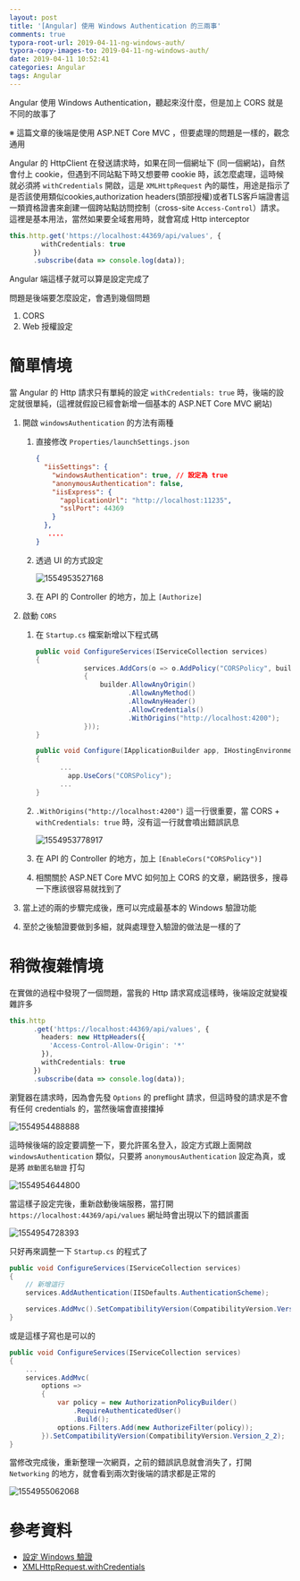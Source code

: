 ```yaml
---
layout: post
title: '[Angular] 使用 Windows Authentication 的三兩事'
comments: true
typora-root-url: 2019-04-11-ng-windows-auth/
typora-copy-images-to: 2019-04-11-ng-windows-auth/
date: 2019-04-11 10:52:41
categories: Angular
tags: Angular
---
```


Angular 使用 Windows Authentication，聽起來沒什麼，但是加上 CORS 就是不同的故事了

※ 這篇文章的後端是使用 ASP.NET Core MVC ，但要處理的問題是一樣的，觀念通用

<!-- more -->

Angular 的 HttpClient 在發送請求時，如果在同一個網址下 (同一個網站)，自然會付上 cookie，但遇到不同站點下時又想要帶 cookie 時，該怎麼處理，這時候就必須將 `withCredentials` 開啟，這是 `XMLHttpRequest` 內的屬性，用途是指示了是否該使用類似cookies,authorization headers(頭部授權)或者TLS客戶端證書這一類資格證書來創建一個跨站點訪問控制（cross-site `Access-Control`）請求。這裡是基本用法，當然如果要全域套用時，就會寫成 Http interceptor

```typescript
this.http.get('https://localhost:44369/api/values', {
        withCredentials: true
      })
      .subscribe(data => console.log(data));
```

Angular 端這樣子就可以算是設定完成了

問題是後端要怎麼設定，會遇到幾個問題

1. CORS
2. Web 授權設定

# 簡單情境

當 Angular  的 Http 請求只有單純的設定 `withCredentials: true` 時，後端的設定就很單純，(這裡就假設已經會新增一個基本的 ASP.NET Core MVC 網站)

1. 開啟 `windowsAuthentication` 的方法有兩種

   1. 直接修改 `Properties/launchSettings.json`

      ```json
      {
        "iisSettings": {
          "windowsAuthentication": true, // 設定為 true
          "anonymousAuthentication": false,
          "iisExpress": {
            "applicationUrl": "http://localhost:11235",
            "sslPort": 44369
          }
        },
         ....
      }
      ```

   2. 透過 UI 的方式設定

      ![1554953527168](1554953527168.png)

   3. 在 API 的 Controller 的地方，加上 `[Authorize]` 

2. 啟動 `CORS`

   1. 在 `Startup.cs` 檔案新增以下程式碼

      ```csharp
      public void ConfigureServices(IServiceCollection services)
      {
                  services.AddCors(o => o.AddPolicy("CORSPolicy", builder =>
                  {
                      builder.AllowAnyOrigin()
                             .AllowAnyMethod()
                             .AllowAnyHeader()
                             .AllowCredentials()
                             .WithOrigins("http://localhost:4200");
                  }));
      }
      
      public void Configure(IApplicationBuilder app, IHostingEnvironment env)
      {
          	...
              app.UseCors("CORSPolicy");
          	...
      }
      ```

   2. `.WithOrigins("http://localhost:4200")` 這一行很重要，當 CORS + `withCredentials: true` 時，沒有這一行就會噴出錯誤訊息

      ![1554953778917](1554953778917.png)

   3. 在 API 的 Controller 的地方，加上 `[EnableCors("CORSPolicy")]` 

   4. 相關關於 ASP.NET Core MVC 如何加上 CORS 的文章，網路很多，搜尋一下應該很容易就找到了

3. 當上述的兩的步驟完成後，應可以完成最基本的 Windows 驗證功能

4. 至於之後驗證要做到多細，就與處理登入驗證的做法是一樣的了

# 稍微複雜情境

在實做的過程中發現了一個問題，當我的 Http 請求寫成這樣時，後端設定就變複雜許多

```typescript
this.http
      .get('https://localhost:44369/api/values', {
        headers: new HttpHeaders({
          'Access-Control-Allow-Origin': '*'
        }),
        withCredentials: true
      })
      .subscribe(data => console.log(data));
```

瀏覽器在請求時，因為會先發 `Options` 的 preflight 請求，但這時發的請求是不會有任何 credentials 的，當然後端會直接擋掉

![1554954488888](1554954488888.png)

這時候後端的設定要調整一下，要允許匿名登入，設定方式跟上面開啟 `windowsAuthentication` 類似，只要將 `anonymousAuthentication` 設定為真，或是將 `啟動匿名驗證` 打勾

![1554954644800](1554954644800.png)

當這樣子設定完後，重新啟動後端服務，當打開 `https://localhost:44369/api/values`  網址時會出現以下的錯誤畫面

![1554954728393](1554954728393.png)

只好再來調整一下 `Startup.cs` 的程式了

```csharp
public void ConfigureServices(IServiceCollection services)
{
    // 新增這行
    services.AddAuthentication(IISDefaults.AuthenticationScheme);

    services.AddMvc().SetCompatibilityVersion(CompatibilityVersion.Version_2_2);
}
```

或是這樣子寫也是可以的

```csharp
public void ConfigureServices(IServiceCollection services)
{
	...
    services.AddMvc(
        options =>
        {
            var policy = new AuthorizationPolicyBuilder()
                .RequireAuthenticatedUser()
                .Build();
            options.Filters.Add(new AuthorizeFilter(policy));
        }).SetCompatibilityVersion(CompatibilityVersion.Version_2_2);
}    
```

當修改完成後，重新整理一次網頁，之前的錯誤訊息就會消失了，打開 `Networking` 的地方，就會看到兩次對後端的請求都是正常的

![1554955062068](1554955062068.png)



# 參考資料

* [設定 Windows 驗證](<https://docs.microsoft.com/zh-tw/aspnet/core/security/authentication/windowsauth?view=aspnetcore-2.2&tabs=visual-studio>)
* [XMLHttpRequest.withCredentials](https://developer.mozilla.org/zh-CN/docs/Web/API/XMLHttpRequest/withCredentials)

